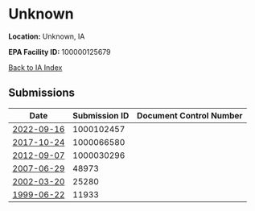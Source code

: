# Unknown

**Location:** Unknown, IA

**EPA Facility ID:** 100000125679

[Back to IA Index](../../index.md)

## Submissions

| Date | Submission ID | Document Control Number |
|------|--------------|-------------------------|
| [2022-09-16](submissions/1000102457.md) | 1000102457 |  |
| [2017-10-24](submissions/1000066580.md) | 1000066580 |  |
| [2012-09-07](submissions/1000030296.md) | 1000030296 |  |
| [2007-06-29](submissions/48973.md) | 48973 |  |
| [2002-03-20](submissions/25280.md) | 25280 |  |
| [1999-06-22](submissions/11933.md) | 11933 |  |
